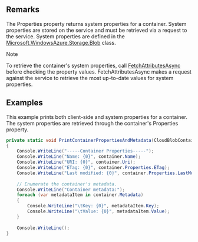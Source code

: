 ## Remarks  
 The Properties property returns system properties for a container. System properties are stored on the service and must be retrieved via a request to the service. System  properties are defined in the [Microsoft.WindowsAzure.Storage.Blob](assetId:///N:Microsoft.WindowsAzure.Storage.Blob?qualifyHint=False&autoUpgrade=True) class.  
  
> [!NOTE]
>  To retrieve the container's system properties, call [FetchAttributesAsync](assetId:///Overload:Microsoft.WindowsAzure.Storage.Blob.CloudBlobContainer.FetchAttributesAsync?qualifyHint=False&autoUpgrade=True) before checking the property values. FetchAttributesAsync makes a request against the service to retrieve the most up-to-date values for system properties.  
  
## Examples  
 This example prints both client-side and system properties for a container. The system properties are retrieved through the container's Properties property.  
  
```c#  
private static void PrintContainerPropertiesAndMetadata(CloudBlobContainer container)  
{  
    Console.WriteLine("-----Container Properties-----");  
    Console.WriteLine("Name: {0}", container.Name);  
    Console.WriteLine("URI: {0}", container.Uri);  
    Console.WriteLine("ETag: {0}", container.Properties.ETag);  
    Console.WriteLine("Last modified: {0}", container.Properties.LastModified);  
  
    // Enumerate the container's metadata.  
    Console.WriteLine("Container metadata:");  
    foreach (var metadataItem in container.Metadata)  
    {  
        Console.WriteLine("\tKey: {0}", metadataItem.Key);  
        Console.WriteLine("\tValue: {0}", metadataItem.Value);  
    }  
  
    Console.WriteLine();  
}  
  
```